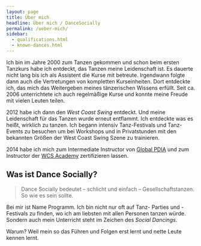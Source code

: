 ```yaml
---
layout: page
title: Über mich
headline: Über mich / DanceSocially
permalink: /ueber-mich/
sidebar:
  - qualifications.html
  - known-dances.html
---
```


Ich bin im Jahre 2000 zum Tanzen gekommen und schon beim ersten Tanzkurs habe ich entdeckt, das Tanzen meine Leidenschaft ist. Es dauerte nicht lang bis ich als Assistent die Kurse mit betreute. Irgendwann folgte dann auch die Vertretungen von kompletten Kurseinheiten. Dort entdeckte ich, das mich das Weitergeben meines tänzerischen Wissens erfüllt. Seit ca. 2006 unterrichtete ich auch regelmäßige Kurse und konnte meine Freude mit vielen Leuten teilen.

2012 habe ich dann den *West Coast Swing* entdeckt. Und meine Leidenschaft für das Tanzen wurde erneut entflammt. Ich entdeckte was es heißt, wirklich zu tanzen. Ich begann intensiv Tanz-Festivals und Tanz-Events zu besuchen um bei Workshops und in Privatstunden mit den bekannten Größen der West Coast Swing Szene zu trainieren.

2014 habe ich mich zum Intermediate Instructor von [Global PDIA](http://globalpdia.com/) und zum Instructor der [WCS Academy](http://wcsacademy.de/instructors) zertifizieren lassen.


## Was ist Dance Socially?

> Dance Socially bedeutet – schlicht und einfach – Gesellschaftstanzen. So wie es sein sollte.

Bei mir ist Name Programm. Ich bin nicht nur oft auf Tanz- Parties und -Festivals zu finden, wo ich am liebsten mit allen Personen tanzen würde. Sondern auch mein Unterricht steht im Zeichen des *Social Dancings*.

Warum? Weil mein so das Führen und Folgen erst lernt und nette Leute kennen lernt.
